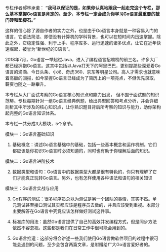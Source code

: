 专栏作者郝林承诺： **“我可以保证的是，如果你认真地跟我一起走完这个专栏，那么基本掌握Go语言是肯定的。至少，本专栏一定会成为你学习Go语言最重要的敲门砖和垫脚石。”**

这样的信心除了源自作者的实力之外，也是由于Go语言本身就是一种容易入门的语言，它语法简洁、即便没有计算机的学科背景，也可以在短时间内迅速掌握。除此之外，它稳定性强、利于上手、程序库多、运行迅速的诸多优点，让它在近年快速崛起，被誉为“新世纪的C语言”。

2018年7月，Go语言一举超过Java，进入了编程语言招聘榜的前三名。许多大厂都已经拥抱Go语言。这其中包括以Java打天下的阿里巴巴，更别提那些深爱着Go语言的滴滴、今日头条、小米、奇虎360、京东等明星公司。高人才需求也就意味着高额的回报，如今掌握Go语言已经成为了简历上的一项亮点，不但优先录取，薪资也随之一路攀升。

本专栏从大厂面试考察的Go语言核心知识点和能力出发， 但不囿于面试题的知识范畴。专栏每期针对一组Go语言经典例题，给出典型回答和考点分析，并会详细剖析其中所涉及的核心知识点，让你熟识题目背后所考察的知识与能力，助你架构起完整的Go语言知识体系。

本专栏一共分成3大模块，5个章节。

模块一：Go语言基础知识

1. 基础概念：讲述Go语言基础中的基础，包括一些基本概念和运作机制。它们都应该是你初识Go语言时必须知道的，同时也有助于你理解后面的知识。

模块二：Go语言进阶技术

2. 数据类型和语句：Go语言中的数据类型大都是很有特色的，你只有理解了它们才能真正玩转Go语言。另外，也有怎样使用各种语法和语句的相关知识

模块三：Go语言实战与应用

3. Go程序的测试：很多程序员总以为测试是另一个团队的事情，其实不然。单元测试甚至接口测试其实都应该是程序员去做的，并且应该受到重视。本部分主要解答在Go语言中究竟应该怎样做好测试这件事。

4. 标准库的用法：虽然Go语言提供了自己的高效并发编程方式，但是同步方法依然不容忽视。这些都是我们在日常工作中很可能会用到的。

5. Go语言拾遗：这部分将会讲述一些我们使用Go语言做软件项目的过程中很可能会遇到的问题，至少会包含两篇文章，是附赠给广大Go语言爱好者的。